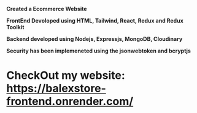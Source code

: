 **Created a Ecommerce Website**

**FrontEnd Devoloped using HTML, Tailwind, React, Redux and Redux Toolkit**

**Backend developed using Nodejs, Expressjs, MongoDB, Cloudinary**

**Security has been implemeneted using the jsonwebtoken and bcryptjs**

# CheckOut my website: https://balexstore-frontend.onrender.com/
